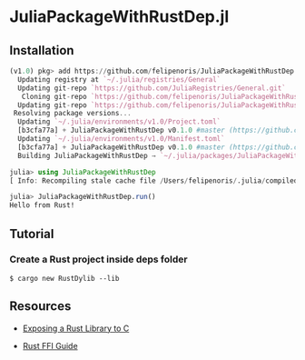 # JuliaPackageWithRustDep.jl

## Installation

```julia
(v1.0) pkg> add https://github.com/felipenoris/JuliaPackageWithRustDep.jl.git
  Updating registry at `~/.julia/registries/General`
  Updating git-repo `https://github.com/JuliaRegistries/General.git`
   Cloning git-repo `https://github.com/felipenoris/JuliaPackageWithRustDep.jl.git`
  Updating git-repo `https://github.com/felipenoris/JuliaPackageWithRustDep.jl.git`
 Resolving package versions...
  Updating `~/.julia/environments/v1.0/Project.toml`
  [b3cfa77a] + JuliaPackageWithRustDep v0.1.0 #master (https://github.com/felipenoris/JuliaPackageWithRustDep.jl.git)
  Updating `~/.julia/environments/v1.0/Manifest.toml`
  [b3cfa77a] + JuliaPackageWithRustDep v0.1.0 #master (https://github.com/felipenoris/JuliaPackageWithRustDep.jl.git)
  Building JuliaPackageWithRustDep → `~/.julia/packages/JuliaPackageWithRustDep/ezsMI/deps/build.log`

julia> using JuliaPackageWithRustDep
[ Info: Recompiling stale cache file /Users/felipenoris/.julia/compiled/v1.0/JuliaPackageWithRustDep/JYL3H.ji for JuliaPackageWithRustDep [b3cfa77a-c005-11e8-2503-c57ef66cec51]

julia> JuliaPackageWithRustDep.run()
Hello from Rust!
```

## Tutorial

### Create a Rust project inside deps folder

```shell
$ cargo new RustDylib --lib
```

## Resources

* [Exposing a Rust Library to C](http://greyblake.com/blog/2017/08/10/exposing-rust-library-to-c/)

* [Rust FFI Guide](https://michael-f-bryan.github.io/rust-ffi-guide/)
